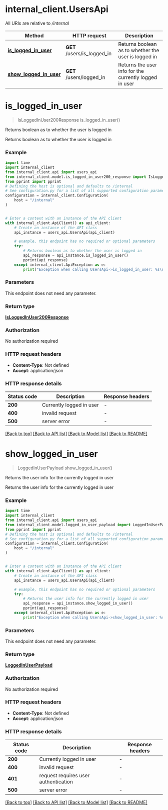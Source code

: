 # internal_client.UsersApi

All URIs are relative to */internal*

Method | HTTP request | Description
------------- | ------------- | -------------
[**is_logged_in_user**](UsersApi.md#is_logged_in_user) | **GET** /users/is_logged_in | Returns boolean as to whether the user is logged in
[**show_logged_in_user**](UsersApi.md#show_logged_in_user) | **GET** /users/logged_in | Returns the user info for the currently logged in user


# **is_logged_in_user**
> IsLoggedInUser200Response is_logged_in_user()

Returns boolean as to whether the user is logged in

Returns boolean as to whether the user is logged in

### Example


```python
import time
import internal_client
from internal_client.api import users_api
from internal_client.model.is_logged_in_user200_response import IsLoggedInUser200Response
from pprint import pprint
# Defining the host is optional and defaults to /internal
# See configuration.py for a list of all supported configuration parameters.
configuration = internal_client.Configuration(
    host = "/internal"
)


# Enter a context with an instance of the API client
with internal_client.ApiClient() as api_client:
    # Create an instance of the API class
    api_instance = users_api.UsersApi(api_client)

    # example, this endpoint has no required or optional parameters
    try:
        # Returns boolean as to whether the user is logged in
        api_response = api_instance.is_logged_in_user()
        pprint(api_response)
    except internal_client.ApiException as e:
        print("Exception when calling UsersApi->is_logged_in_user: %s\n" % e)
```


### Parameters
This endpoint does not need any parameter.

### Return type

[**IsLoggedInUser200Response**](IsLoggedInUser200Response.md)

### Authorization

No authorization required

### HTTP request headers

 - **Content-Type**: Not defined
 - **Accept**: application/json


### HTTP response details

| Status code | Description | Response headers |
|-------------|-------------|------------------|
**200** | Currently logged in user |  -  |
**400** | invalid request |  -  |
**500** | server error |  -  |

[[Back to top]](#) [[Back to API list]](../README.md#documentation-for-api-endpoints) [[Back to Model list]](../README.md#documentation-for-models) [[Back to README]](../README.md)

# **show_logged_in_user**
> LoggedInUserPayload show_logged_in_user()

Returns the user info for the currently logged in user

Returns the user info for the currently logged in user

### Example


```python
import time
import internal_client
from internal_client.api import users_api
from internal_client.model.logged_in_user_payload import LoggedInUserPayload
from pprint import pprint
# Defining the host is optional and defaults to /internal
# See configuration.py for a list of all supported configuration parameters.
configuration = internal_client.Configuration(
    host = "/internal"
)


# Enter a context with an instance of the API client
with internal_client.ApiClient() as api_client:
    # Create an instance of the API class
    api_instance = users_api.UsersApi(api_client)

    # example, this endpoint has no required or optional parameters
    try:
        # Returns the user info for the currently logged in user
        api_response = api_instance.show_logged_in_user()
        pprint(api_response)
    except internal_client.ApiException as e:
        print("Exception when calling UsersApi->show_logged_in_user: %s\n" % e)
```


### Parameters
This endpoint does not need any parameter.

### Return type

[**LoggedInUserPayload**](LoggedInUserPayload.md)

### Authorization

No authorization required

### HTTP request headers

 - **Content-Type**: Not defined
 - **Accept**: application/json


### HTTP response details

| Status code | Description | Response headers |
|-------------|-------------|------------------|
**200** | Currently logged in user |  -  |
**400** | invalid request |  -  |
**401** | request requires user authentication |  -  |
**500** | server error |  -  |

[[Back to top]](#) [[Back to API list]](../README.md#documentation-for-api-endpoints) [[Back to Model list]](../README.md#documentation-for-models) [[Back to README]](../README.md)

